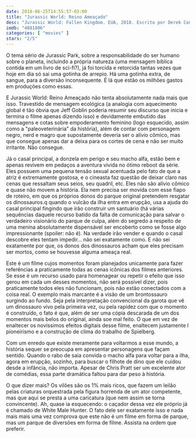 ```yaml
---
date: 2018-06-25T14:55:57-03:00
title: "Jurassic World: Reino Ameaçado"
desc: "Jurassic World: Fallen Kingdom. EUA, 2018. Escrito por Derek Connolly e Colin Trevorrow baseado nos personagens de Michael Crichton. Dirigido por J.A. Bayona. Com Chris Pratt, Bryce Dallas Howard, Rafe Spall."
imdb: "4881806"
categories: [ "movies" ]
stars: "2/5"
---
```

O tema sério de Jurassic Park, sobre a responsabilidade do ser humano sobre o planeta, incluindo a própria natureza (uma mensagem bíblica contida em um livro de sci-fi?), já foi torcida e retorcida tantas vezes que hoje em dia só sai uma gotinha de arrepio. Há uma gotinha extra, de sangue, para a diversão inconsequente. É lá que estão os milhões gastos em produções como essas.

E Jurassic World: Reino Ameaçado não tenta absolutamente nada mais que isso. Travestido de mensagem ecológica (a analogia com aquecimento global é tão óbvia que Jeff Goblin poderia resumir seu discurso que inicia e termina o filme apenas dizendo isso) e devidamente embutido das mensagens e cotas sobre empoderamento feminino (logo esquecido, assim como a "paleoveterinária" da história), além de contar com personagem negro, nerd e magro que supostamente deveria ser o alívio cômico, mas que consegue apenas dar a deixa para os cortes de cena e não ser muito irritante. Não consegue.

Já o casal principal, a donzela em perigo e seu macho alfa, estão bem e apenas revivem em pedaços a aventura vivida no ótimo reboot da série. Eles possuem uma pequena tensão sexual acentuada pelo fato de que a atriz é extremamente gostosa, e o cineasta faz questão de deixar claro nas cenas que ressaltam seus seios, seu quadril, etc. Eles não são alívio cômico e quase não movem a história. Ela nem precisa ser movida com esse fiapo de roteiro, em que os próprios donos do parque original pretendem resgatar os dinossauros.q quando o vulcão da ilha entra em erupção, usa a ajuda do casal principal fingindo que irão construir um santuário (há várias sequências daquele recurso batido da falta de comunicação para salvar o verdadeiro visionário do parque de culpa, além do segredo a respeito de uma menina absolutamente dispensável ser encoberto como se fosse algo impressionante (spoiler: não é). Na verdade irão vender e quando o casal descobre eles tentam impedir... não sei exatamente como. E não sei exatamente por que, os donos dos dinossauros acham que eles precisam ser mortos, como se houvesse alguma ameaça real.

Este é um filme cujos momentos foram planejados unicamente para fazer referências a praticamente todas as cenas icônicas dos filmes anteriores. Se esse é um recurso usado para homenagear ou repetir o efeito que isso gerou em cada um desses momentos, não será possível dizer, pois praticamente todos eles não funcionam, pois não estão conectados com a coisa real. O exemplo mais marcante é a visão de um brontossauro surgindo ao fundo. Seja pela interpretação convencional da garota que vê um dinossauro vivo pela primeira vez, ou pela rapidez com que o momento é construído, o fato é que, além de ser uma cópia descarada de um dos momentos mais belos do original, ainda soe mal feito. O que em vez de enaltecer os novíssimos efeitos digitais desse filme, enaltecem justamente l pioneirismo e a construção de clima do trabalho de Spielberg.

Com um enredo que existe meramente para voltarmos a esse mundo, a história sequer se preocupa em apresentar personagens que façam sentido. Quando o rabo de saia convida o macho alfa para voltar para a ilha, agora em erupção, sozinho, para buscar o filhote de dino que ele cuidou desde a infância, não importa. Apesar de Chris Pratt ser um excelente ator de comédias, essa parte dramática faltou para dar peso à história.

O que dizer mais? Os vilões são os 1% mais ricos, que fazem um leilão pelas criaturas orquestrada pela figura horrenda de um ator competente, mas que aqui se presta a uma caricatura (que nem assim se torna convincente). Ah, quase ia esquecendo: o caçador dessa vez ele próprio já é chamado de White Male Hunter. O fato dele ser exatamente isso e nada mais mais uma vez comprova que este não é um filme em forma de parque, mas um parque de diversões em forma de filme. Assista na ordem que preferir.
